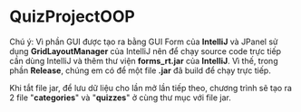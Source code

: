 # QuizProjectOOP
Chú ý: Vì phần GUI được tạo ra bằng GUI Form của **IntelliJ** và JPanel sử dụng **GridLayoutManager** của IntelliJ nên để chạy source code trực tiếp cần dùng IntelliJ và thêm thư viện **forms_rt.jar** của **IntelliJ**. Vì thế, trong phần **Release**, chúng em có để một file **.jar** đã build để chạy trực tiếp.

Khi tắt file jar, để lưu dữ liệu cho lần mở lần tiếp theo, chương trình sẽ tạo ra 2 file "**categories**" và "**quizzes**" ở cùng thư mục với file jar.
